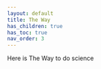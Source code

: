 ```yaml
---
layout: default
title: The Way
has_children: true
has_toc: true
nav_order: 3
---
```


Here is The Way to do science
